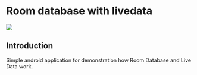 # Room database with livedata
[![](https://jitpack.io/v/vijaypatidar31/room-database-with-livedata.svg)](https://jitpack.io/#vijaypatidar31/room-database-with-livedata)
## Introduction
Simple android application for demonstration how Room Database and Live Data work.
